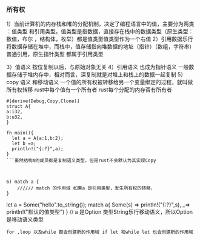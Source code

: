 ### 所有权
1）当前计算机的内存栈和堆的分配机制，决定了编程语言中的值，主要分为两类 ：值类型 和引用类型。值类型是指数据，直接存在栈中的数据类型（原生类型：数值，布尔
，结构体，枚举）都是值类型值类型作为一个右值
2）引用数据乐行将数据存储在堆中，而栈中，值存储指向堆数据的地址（指针）（数组，字符串）普通引用，原生指针类型 都属于引用类型

3）值语义 按位复制以后，与原始对象无关
4）引用语义 也成为指针语义 一般数据存储于堆内存中，相对而言，深复制就是对堆上和栈上的数据一起复制
5）copy 语义 和移动语义   一个值的所有权被转移给另一个变量绑定的过程，就叫做所有权转移 rust中每个值有一个所有者 rust每个分配的内存否有所有者

```
#[derive(Debug,Copy,Clone)]
struct A{
a:i32,
b:u32,
}

fn main(){
  let a = A{a:1,b:2};
  let b =a;
  println!("{:?}",a);
}
```虽然结构A的成员都是复制语义类型，但是rust不会默认为其实现Copy



6) match a {
    ////// match 的作用域 如果a 是引用类型，发生所有权的转移，
}
```
let a  = Some("hello".to_string()); 
match a{
  Some(s) => println!("{:?}",s),
  _=> println!("默认的值类型")
} 
// a 是Option<String> 类型String乐行移动语义，所以Option<String>是移动语义类型

```
for ,loop 以及while 都会创建新的作用域 if let 和while let 也会创建新的作用域






